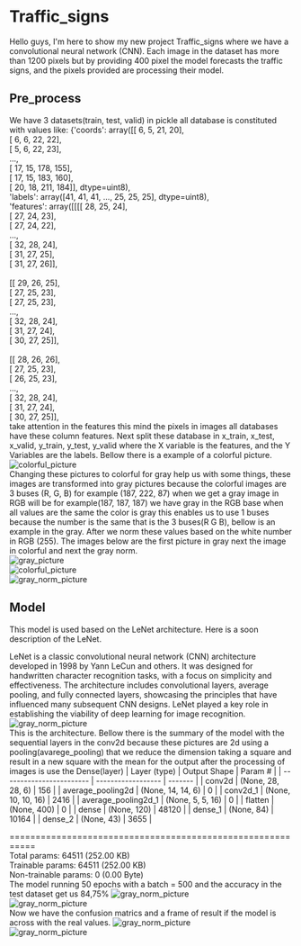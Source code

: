 # Traffic_signs
Hello guys, I'm here to show my new project Traffic_signs where we have a convolutional neural network (CNN). Each image in the dataset has more than 1200 pixels but by providing 400 pixel
the model forecasts the traffic signs, and the pixels provided are processing their model.
## Pre_process
We have 3 datasets(train, test, valid) in pickle all database is constituted with values like:
{'coords': array([[  6,   5,  21,  20],<br>
        [  6,   6,  22,  22],<br>
        [  5,   6,  22,  23],<br>
        ...,<br>
        [ 17,  15, 178, 155],<br>
        [ 17,  15, 183, 160],<br>
        [ 20,  18, 211, 184]], dtype=uint8),<br>
 'labels': array([41, 41, 41, ..., 25, 25, 25], dtype=uint8),<br>
 'features': array([[[[ 28,  25,  24],<br>
          [ 27,  24,  23],<br>
          [ 27,  24,  22],<br>
          ...,<br>
          [ 32,  28,  24],<br>
          [ 31,  27,  25],<br>
          [ 31,  27,  26]],<br>
 <br>
         [[ 29,  26,  25],<br>
          [ 27,  25,  23],<br>
          [ 27,  25,  23],<br>
          ...,<br>
          [ 32,  28,  24],<br>
          [ 31,  27,  24],<br>
          [ 30,  27,  25]],<br>
 <br>
         [[ 28,  26,  26],<br>
          [ 27,  25,  23],<br>
          [ 26,  25,  23],<br>
          ...,<br>
          [ 32,  28,  24],<br>
          [ 31,  27,  24],<br>
          [ 30,  27,  25]],<br>
take attention in the features this mind the pixels in images all databases have these column features. Next split these database in x_train, x_test, x_valid, y_train, y_test, y_valid 
where the X variable is the features, and the Y Variables are the labels. Bellow there is a example of a colorful picture.
![colorful_picture](https://github.com/lucasfreire01/Traffic_signs/blob/main/download.png)<br>
Changing these pictures to colorful for gray help us with some things, these images are transformed into gray pictures because the colorful images are 3 buses (R, G, B) for example (187, 222, 87) when we get a gray image in RGB will be for example(187, 187, 187) we have gray in the RGB base when all values are the same the color is gray this enables us to use 1 buses because the number is the same that is the 3 buses(R G B), bellow is an example in the gray. After we norm these values based on the white number in RGB (255). The images below are the first picture in gray next the image in colorful and next the gray norm.<br>
![gray_picture](https://github.com/lucasfreire01/Traffic_signs/blob/main/download1%20(2).png)<br>
![colorful_picture](https://github.com/lucasfreire01/Traffic_signs/blob/main/download2%20(2).png)<br>
![gray_norm_picture](https://github.com/lucasfreire01/Traffic_signs/blob/main/download3%20(2).png)<br>
## Model
This model is used based on the LeNet architecture. Here is a soon description of the LeNet.<br>

LeNet is a classic convolutional neural network (CNN) architecture developed in 1998 by Yann LeCun and others. It was designed for handwritten character recognition tasks, with a focus on simplicity and effectiveness. The architecture includes convolutional layers, average pooling, and fully connected layers, showcasing the principles that have influenced many subsequent CNN designs. LeNet played a key role in establishing the viability of deep learning for image recognition.<br>
![gray_norm_picture](https://github.com/lucasfreire01/Traffic_signs/blob/main/Capturar.PNG)<br>
This is the architecture. Bellow there is the summary of the model with the sequential layers in the conv2d because these pictures are 2d using a pooling(avarege_pooling) that 
we reduce the dimension taking a square and result in a new square with the mean for the output after the processing of images is use the Dense(layer) 
| Layer (type)             | Output Shape       | Param # |
| ------------------------ | ------------------ | ------- |
| conv2d                   | (None, 28, 28, 6)  | 156     |
| average_pooling2d        | (None, 14, 14, 6)  | 0       |
| conv2d_1                 | (None, 10, 10, 16) | 2416    |
| average_pooling2d_1      | (None, 5, 5, 16)   | 0       |
| flatten                  | (None, 400)        | 0       |
| dense                    | (None, 120)        | 48120   |
| dense_1                  | (None, 84)         | 10164   |
| dense_2                  | (None, 43)         | 3655    |

===========================================================<br>
Total params: 64511 (252.00 KB)<br>
Trainable params: 64511 (252.00 KB)<br>
Non-trainable params: 0 (0.00 Byte)<br>
The model running 50 epochs with a batch = 500 and the accuracy in the test dataset get us 84,75%
![gray_norm_picture](https://github.com/lucasfreire01/Traffic_signs/blob/main/download1%20(3).png)<br>
![gray_norm_picture](https://github.com/lucasfreire01/Traffic_signs/blob/main/download2%20(3).png)<br>
Now we have the confusion matrics and a frame of result if the model is across with the real values.
![gray_norm_picture](https://github.com/lucasfreire01/Traffic_signs/blob/main/download1%20(4).png)<br>
![gray_norm_picture](https://github.com/lucasfreire01/Traffic_signs/blob/main/download2%20(4).png)<br>
